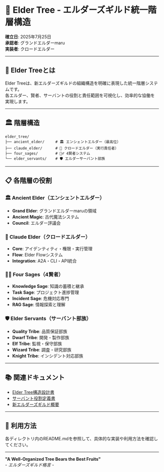 # 🌳 Elder Tree - エルダーズギルド統一階層構造

**確立日**: 2025年7月25日  
**承認者**: グランドエルダーmaru  
**実装者**: クロードエルダー  

---

## 🎯 Elder Treeとは

Elder Treeは、新エルダーズギルドの組織構造を明確に表現した統一階層システムです。  
各エルダー、賢者、サーバントの役割と責任範囲を可視化し、効率的な協働を実現します。

---

## 🏛️ 階層構造

```
elder_tree/
├── ancient_elder/     # 🏛️ エンシェントエルダー（最高位）
├── claude_elder/      # 🤖 クロードエルダー（実行責任者）
├── four_sages/        # 🧙‍♂️ 4賢者システム
└── elder_servants/    # 🛡️ エルダーサーバント部族
```

---

## 📋 各階層の役割

### 🏛️ Ancient Elder（エンシェントエルダー）
- **Grand Elder**: グランドエルダーmaruの領域
- **Ancient Magic**: 古代魔法システム
- **Council**: エルダー評議会

### 🤖 Claude Elder（クロードエルダー）
- **Core**: アイデンティティ・権限・実行管理
- **Flow**: Elder Flowシステム
- **Integration**: A2A・CLI・API統合

### 🧙‍♂️ Four Sages（4賢者）
- **Knowledge Sage**: 知識の蓄積と継承
- **Task Sage**: プロジェクト進捗管理
- **Incident Sage**: 危機対応専門
- **RAG Sage**: 情報探索と理解

### 🛡️ Elder Servants（サーバント部族）
- **Quality Tribe**: 品質保証部族
- **Dwarf Tribe**: 開発・製作部族
- **Elf Tribe**: 監視・保守部族
- **Wizard Tribe**: 調査・研究部族
- **Knight Tribe**: インシデント対応部族

---

## 📚 関連ドキュメント

- [Elder Tree構造設計書](../docs/ELDER_TREE_STRUCTURE_DESIGN.md)
- [サーバント役割定義書](../docs/technical/ELDER_TREE_SERVANTS_ROLE_DEFINITION.md)
- [新エルダーズギルド概要](../docs/NEW_ELDERS_GUILD_OVERVIEW.md)

---

## 🚀 利用方法

各ディレクトリ内のREADME.mdを参照して、具体的な実装や利用方法を確認してください。

---

**"A Well-Organized Tree Bears the Best Fruits"**  
*- エルダーズギルド格言 -*

